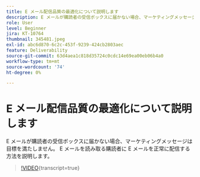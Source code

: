 ```yaml
---
title: E メール配信品質の最適化について説明します
description: E メールが購読者の受信ボックスに届かない場合、マーケティングメッセージは目標を満たしません。 E メールを読み取る購読者に E メールを正常に配信する方法を説明します。
role: User
level: Beginner
jira: KT-10764
thumbnail: 345481.jpeg
exl-id: abc6d870-6c2c-453f-9239-424cb2803aec
feature: Deliverability
source-git-commit: 63d4aea1c818d35724c0cdc14e69ea00eb06b4a0
workflow-type: tm+mt
source-wordcount: '74'
ht-degree: 0%

---
```


# E メール配信品質の最適化について説明します

E メールが購読者の受信ボックスに届かない場合、マーケティングメッセージは目標を満たしません。 E メールを読み取る購読者に E メールを正常に配信する方法を説明します。

>[!VIDEO](https://video.tv.adobe.com/v/345481/?quality=12&learn=on){transcript=true}
